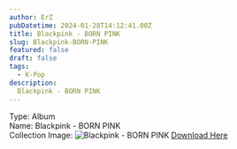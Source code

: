 ```yaml
---
author: ErZ
pubDatetime: 2024-01-28T14:12:41.00Z
title: Blackpink - BORN PINK
slug: Blackpink-BORN-PINK
featured: false
draft: false
tags:
  - K-Pop
description:
  Blackpink - BORN PINK
---
```

Type: Album<br>
Name: Blackpink - BORN PINK<br>
Collection Image: ![Blackpink - BORN PINK](https://ucarecdn.com/bbcd71ea-6d1d-4e9f-942e-f04022074327/-/preview/300x300/-/quality/smart_retina/-/format/auto/)
[Download Here](https://cuty.io/BPBORNPINK)